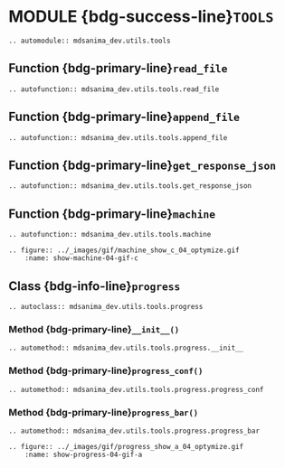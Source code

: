 # MODULE {bdg-success-line}`TOOLS`

```{eval-rst}
.. automodule:: mdsanima_dev.utils.tools
```

## Function {bdg-primary-line}`read_file`

```{eval-rst}
.. autofunction:: mdsanima_dev.utils.tools.read_file
```

## Function {bdg-primary-line}`append_file`

```{eval-rst}
.. autofunction:: mdsanima_dev.utils.tools.append_file
```

## Function {bdg-primary-line}`get_response_json`

```{eval-rst}
.. autofunction:: mdsanima_dev.utils.tools.get_response_json
```

## Function {bdg-primary-line}`machine`

```{eval-rst}
.. autofunction:: mdsanima_dev.utils.tools.machine
```

```{eval-rst}
.. figure:: ../_images/gif/machine_show_c_04_optymize.gif
    :name: show-machine-04-gif-c
```

## Class {bdg-info-line}`progress`

```{eval-rst}
.. autoclass:: mdsanima_dev.utils.tools.progress
```

### Method {bdg-primary-line}`__init__()`

```{eval-rst}
.. automethod:: mdsanima_dev.utils.tools.progress.__init__
```

### Method {bdg-primary-line}`progress_conf()`

```{eval-rst}
.. automethod:: mdsanima_dev.utils.tools.progress.progress_conf
```

### Method {bdg-primary-line}`progress_bar()`

```{eval-rst}
.. automethod:: mdsanima_dev.utils.tools.progress.progress_bar
```

```{eval-rst}
.. figure:: ../_images/gif/progress_show_a_04_optymize.gif
    :name: show-progress-04-gif-a
```
